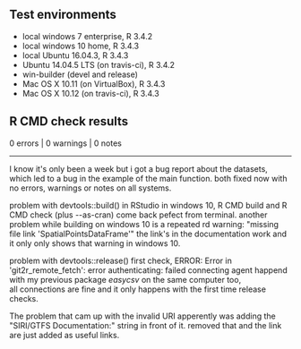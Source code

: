 ## Test environments
* local windows 7 enterprise, R 3.4.2
* local windows 10 home, R 3.4.3
* local Ubuntu 16.04.3, R 3.4.3
* Ubuntu 14.04.5 LTS (on travis-ci), R 3.4.2
* win-builder (devel and release)
* Mac OS X 10.11 (on VirtualBox), R 3.4.3
* Mac OS X 10.12 (on travis-ci), R 3.4.3


## R CMD check results

0 errors | 0 warnings | 0 notes


---
I know it's only been a week but i got a bug report about the datasets, 
which led to a bug in the example of the main function.
both fixed now with no errors, warnings or notes on all systems.


problem with devtools::build() in RStudio in windows 10,
R CMD build and R CMD check (plus --as-cran) come back pefect from terminal.
another problem while building on windows 10 is a repeated rd warning:
"missing file link 'SpatialPointsDataFrame'"
the link's in the documentation work and it only only shows that warning in windows 10.   
    
problem with devtools::release() first check,
ERROR: Error in 'git2r_remote_fetch': error authenticating: failed connecting agent
happend with my previous package *easycsv* on the same computer too,    
all connections are fine and it only happens with the first time release checks.    
    
The problem that cam up with the invalid URI apperently was adding the "SIRI/GTFS Documentation:" string in front of it.
removed that and the link are just added as useful links.
